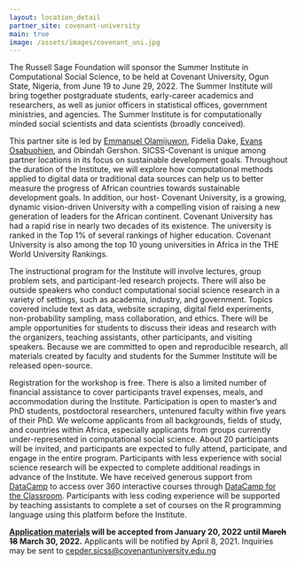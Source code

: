 ```yaml
---
layout: location_detail
partner_site: covenant-university
main: true
image: /assets/images/covenant_uni.jpg
---
```


The Russell Sage Foundation will sponsor the Summer Institute in Computational Social Science, to be held at Covenant University, Ogun State, Nigeria, from June 19 to June 29, 2022. The Summer Institute will bring together postgraduate students, early-career academics and researchers, as well as junior officers in statistical offices, government ministries, and agencies. The Summer Institute is for computationally minded social scientists and data scientists (broadly conceived). 

This partner site is led by [Emmanuel Olamijuwon](https://e.olamijuwon.com/), Fidelia Dake, [Evans Osabuohien](https://evansosabuohien.com/), and Obindah Gershon. SICSS-Covenant is unique among partner locations in its focus on sustainable development goals. Throughout the duration of the Institute, we will explore how computational methods applied to digital data or traditional data sources can help us to better measure the progress of  African countries towards sustainable development goals. In addition, our host- Covenant University, is a growing, dynamic vision-driven University with a compelling vision of raising a new generation of leaders for the African continent. Covenant University has had a rapid rise in nearly two decades of its existence. The university is ranked in the Top 1% of several rankings of higher education. Covenant University is also among the top 10 young universities in Africa in the THE World University Rankings.

The instructional program for the Institute will involve lectures, group problem sets, and participant-led research projects. There will also be outside speakers who conduct computational social science research in a variety of settings, such as academia, industry, and government. Topics covered include text as data, website scraping, digital field experiments, non-probability sampling, mass collaboration, and ethics. There will be ample opportunities for students to discuss their ideas and research with the organizers, teaching assistants, other participants, and visiting speakers. Because we are committed to open and reproducible research, all materials created by faculty and students for the Summer Institute will be released open-source.

Registration for the workshop is free. There is also a limited number of financial assistance to cover participants travel expenses, meals, and accommodation during the Institute. Participation is open to master’s and PhD students, postdoctoral researchers, untenured faculty within five years of their PhD. We welcome applicants from all backgrounds, fields of study, and countries within Africa, especially applicants from groups currently under-represented in computational social science. About 20 participants will be invited, and participants are expected to fully attend, participate, and engage in the entire program. Participants with less experience with social science research will be expected to complete additional readings in advance of the Institute. We have received generous support from <a href="https://www.datacamp.com/" target="_blank">DataCamp</a> to access over 360 interactive courses through <a href="https://datacamp.com/groups/education/" target="_blank">DataCamp for the Classroom</a>. Participants with less coding experience will be supported by teaching assistants to complete a set of courses on the R programming language using this platform before the Institute.

**[Application materials](https://compsocialscience.github.io/summer-institute/2022/covenant-university/apply) will be accepted from January 20, 2022 until <s>March 18</s> March 30, 2022.** Applicants will be notified by April 8, 2021. Inquiries may be sent to cepder.sicss@covenantuniversity.edu.ng
